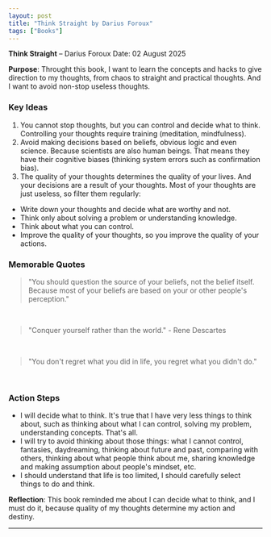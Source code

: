 ```yaml
---
layout: post
title: "Think Straight by Darius Foroux"
tags: ["Books"]
---
```


**Think Straight** – Darius Foroux
Date: 02 August 2025
<br/>

**Purpose**: Throught this book, I want to learn the concepts and hacks to give direction to my thoughts, from chaos to straight and practical thoughts. And I want to avoid non-stop useless thoughts.

### Key Ideas

1. You cannot stop thoughts, but you can control and decide what to think. Controlling your thoughts require training (meditation, mindfulness).
2. Avoid making decisions based on beliefs, obvious logic and even science. Because scientists are also human beings. That means they have their cognitive biases (thinking system errors such as confirmation bias).
3. The quality of your thoughts determines the quality of your lives. And your decisions are a result of your thoughts. Most of your thoughts are just useless, so filter them regularly:
  - Write down your thoughts and decide what are worthy and not.
  - Think only about solving a problem or understanding knowledge.
  - Think about what you can control.
  - Improve the quality of your thoughts, so you improve the quality of your actions.

### Memorable Quotes

> "You should question the source of your beliefs, not the belief itself. Because most of your beliefs are based on your or other people's perception."

<br/>

> "Conquer yourself rather than the world." - Rene Descartes

<br/>

> "You don't regret what you did in life, you regret what you didn't do."
<br/>

### Action Steps

- I will decide what to think. It's true that I have very less things to think about, such as thinking about what I can control, solving my problem, understanding concepts. That's all.
- I will try to avoid thinking about those things: what I cannot control, fantasies, daydreaming, thinking about future and past, comparing with others, thinking about what people think about me, sharing knowledge and making assumption about people's mindset, etc.
- I should understand that life is too limited, I should carefully select things to do and think.

**Reflection**: This book reminded me about I can decide what to think, and I must do it, because quality of my thoughts determine my action and destiny.

---
